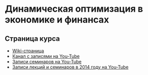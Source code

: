 # Динамическая оптимизация в экономике и финансах

## Страница курса

* [Wiki-страница](http://wiki.cs.hse.ru/%D0%94%D0%B8%D0%BD%D0%B0%D0%BC%D0%B8%D1%87%D0%B5%D1%81%D0%BA%D0%B0%D1%8F_%D0%BE%D0%BF%D1%82%D0%B8%D0%BC%D0%B8%D0%B7%D0%B0%D1%86%D0%B8%D1%8F_%D0%B2_%D1%8D%D0%BA%D0%BE%D0%BD%D0%BE%D0%BC%D0%B8%D0%BA%D0%B5_%D0%B8_%D1%84%D0%B8%D0%BD%D0%B0%D0%BD%D1%81%D0%B0%D1%85,_%D1%84%D1%8D%D0%BD,_2020-2021#.D0.9E.D0.B1.D1.89.D0.B0.D1.8F_.D0.B8.D0.BD.D1.84.D0.BE.D1.80.D0.BC.D0.B0.D1.86.D0.B8.D1.8F)
* [Канал с записями на You-Tube](https://www.youtube.com/channel/UCBvYE6CBaBbtiq-r_N0gKoA/videos)
* [Записи семинаров на You-Tube](https://www.youtube.com/watch?v=DMkQnQFpVsk&list=PLJaoagXyJROjrwVxk0fiRE8j7E0YxevZo)
* [Записи лекций и семинаров в 2014 году на You-Tube](https://www.youtube.com/watch?v=Dmd63PxRzeo&list=PLJaoagXyJROjfQaRT3uw7unDPQ016e5fh)
